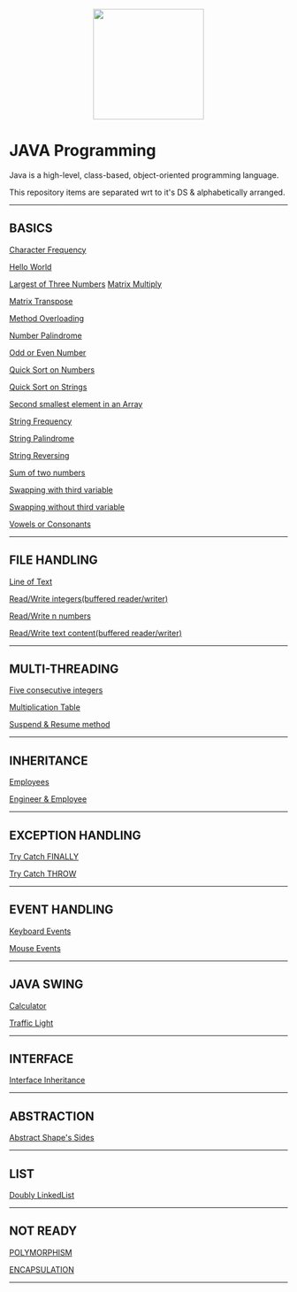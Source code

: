 [<p align="center">
<img src="https://img.icons8.com/color/480/000000/java-coffee-cup-logo--v1.png" height='200'></p>](https://www.google.com/search?q=java&oq=java&aqs=chrome..69i57j69i59l3j69i60j69i65j69i60l2.1810j0j7&sourceid=chrome&ie=UTF-8)

# JAVA Programming
Java is a high-level, class-based, object-oriented programming language. 

This repository items are separated wrt to it's DS & alphabetically arranged.

---
## BASICS
[Character Frequency](https://github.com/004Ajay/Java/blob/main/CharacterFreq.java)

[Hello World](https://github.com/004Ajay/Java/blob/main/HelloWorld.java) 

[Largest of Three Numbers](https://github.com/004Ajay/Java/blob/main/LargestOfThreeNums.java) 
[Matrix Multiply](https://github.com/004Ajay/Java/blob/main/MatMultiply.java) 

[Matrix Transpose](https://github.com/004Ajay/Java/blob/main/MatrixTranspose.java) 

[Method Overloading](https://github.com/004Ajay/Java/blob/main/MethodOverloading.java)

[Number Palindrome](https://github.com/004Ajay/Java/blob/main/NumPalindrome.java) 

[Odd or Even Number](https://github.com/004Ajay/Java/blob/main/OddEven.java) 

[Quick Sort on Numbers](https://github.com/004Ajay/Java/blob/main/QuickSortNumbers.java)

[Quick Sort on Strings](https://github.com/004Ajay/Java/blob/main/QuickSortStrings.java)

[Second smallest element in an Array](https://github.com/004Ajay/Java/blob/main/Array2ndSmallest.java) 

[String Frequency](https://github.com/004Ajay/Java/blob/main/StringFreq.java)

[String Palindrome](https://github.com/004Ajay/Java/blob/main/StringPalindrome.java)

[String Reversing](https://github.com/004Ajay/Java/blob/main/StringRev.java)

[Sum of two numbers](https://github.com/004Ajay/Java/blob/main/Sum.java)

[Swapping with third variable](https://github.com/004Ajay/Java/blob/main/swappingWithThirdVar.java)

[Swapping without third variable](https://github.com/004Ajay/Java/blob/main/swappingWithoutThirdVar.java)

[Vowels or Consonants](https://github.com/004Ajay/Java/blob/main/VowelsOrConsonants.java)

---
## FILE HANDLING

[Line of Text](https://github.com/004Ajay/Java/blob/main/FileProgram2.java) 

[Read/Write integers(buffered reader/writer)](https://github.com/004Ajay/Java/blob/main/FileProgram4.java) 

[Read/Write n numbers](https://github.com/004Ajay/Java/blob/main/FileProgram1.java) 

[Read/Write text content(buffered reader/writer)](https://github.com/004Ajay/Java/blob/main/FileProgram3.java) 

---

## MULTI-THREADING

[Five consecutive integers](https://github.com/004Ajay/Java/blob/main/MultiThread2.java) 

[Multiplication Table](https://github.com/004Ajay/Java/blob/main/MultiThread1.java) 

[Suspend & Resume method](https://github.com/004Ajay/Java/blob/main/MultiThread3.java) 

---

## INHERITANCE

[Employees](https://github.com/004Ajay/Java/blob/main/Employees.java) 

[Engineer & Employee](https://github.com/004Ajay/Java/blob/main/EngineerEmployee.java) 

---

## EXCEPTION HANDLING

[Try Catch FINALLY](https://github.com/004Ajay/Java/blob/main/TryCatchFINALLY.java) 

[Try Catch THROW](https://github.com/004Ajay/Java/blob/main/TryCatchTHROW.java) 

---

## EVENT HANDLING

[Keyboard Events](https://github.com/004Ajay/Java/blob/main/KeyboardEvents.java) 

[Mouse Events](https://github.com/004Ajay/Java/blob/main/MouseEvents.java) 

---

## JAVA SWING

[Calculator](https://github.com/004Ajay/Java/blob/main/calculator.java) 

[Traffic Light](https://github.com/004Ajay/Java/blob/main/TrafficLight.java) 

---

## INTERFACE

[Interface Inheritance](https://github.com/004Ajay/Java/blob/main/InterfaceInheritance.java) 

---

## ABSTRACTION

[Abstract Shape's Sides](https://github.com/004Ajay/Java/blob/main/AbstractShapeSides.java) 

---

## LIST

[Doubly LinkedList](https://github.com/004Ajay/Java/blob/main/DoublyLinkedList.java) 

---

## NOT READY

[POLYMORPHISM](https://github.com/004Ajay)

[ENCAPSULATION](https://github.com/004Ajay)

---
